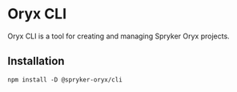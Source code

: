 # Oryx CLI

Oryx CLI is a tool for creating and managing Spryker Oryx projects.

## Installation

`npm install -D @spryker-oryx/cli`
